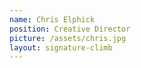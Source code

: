 ```yaml
---
name: Chris Elphick
position: Creative Director
picture: /assets/chris.jpg
layout: signature-climb
---
```

